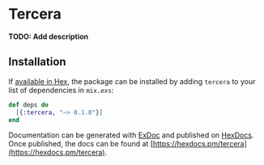 # Tercera

**TODO: Add description**

## Installation

If [available in Hex](https://hex.pm/docs/publish), the package can be installed
by adding `tercera` to your list of dependencies in `mix.exs`:

```elixir
def deps do
  [{:tercera, "~> 0.1.0"}]
end
```

Documentation can be generated with [ExDoc](https://github.com/elixir-lang/ex_doc)
and published on [HexDocs](https://hexdocs.pm). Once published, the docs can
be found at [https://hexdocs.pm/tercera](https://hexdocs.pm/tercera).


